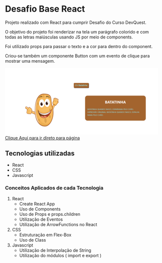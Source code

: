 # Desafio Base React
Projeto realizado com React para cumprir Desafio do Curso DevQuest.
<p>
O objetivo do projeto foi renderizar na tela um parágrafo colorido e com todas as letras maiúsculas usando JS por meio de components.

Foi utilizado props para passar o texto e a cor para dentro do component.

Criou-se também um componente Button com um evento de clique para mostrar uma mensagem.
</p>

<img src ="./src/gif/tela.gif" alt="gif da tela do projeto.">
<a href="https://quest-react-basico-eor13.vercel.app/" target="_blank">Clique Aqui para ir direto para página</a>

## Tecnologias utilizadas
- React
- CSS
- Javascript

### Conceitos Aplicados de cada Tecnologia
<ol>
    <li>React
        <ul>
        <li>Create React App</li>
        <li>Uso de Components</li>
        <li>Uso de Props e props.children</li>
        <li>Utilização de Eventos</li>
        <li>Utilização de ArrowFunctions no React</li>
        </ul>
    </li>
    <li>CSS
        <ul>
        <li>Estruturação em Flex-Box</li>
        <li>Uso de Class</li>
        </ul>
    </li>
    <li>Javascript
        <ul>
        <li>Utilização de Interpolação de String </li>
        <li>Utilização do módulos ( import e export ) </li>
        </ul>
    </li>

</ol>


